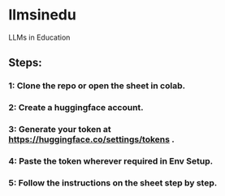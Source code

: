 # llmsinedu
LLMs in Education

## Steps:
### 1: Clone the repo or open the sheet in colab.
### 2: Create a huggingface account.
### 3: Generate your token at https://huggingface.co/settings/tokens .
### 4: Paste the token wherever required in Env Setup.
### 5: Follow the instructions on the sheet step by step.
